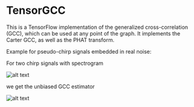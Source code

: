 # TensorGCC
This is a TensorFlow implementation of the generalized cross-correlation (GCC), which can be used at any point of the graph. It implements the Carter GCC, as well as the  PHAT transform.

Example for pseudo-chirp signals embedded in real noise:

For two chirp signals with spectrogram 

![alt text](https://github.com/edumotya/TensorGCC/blob/master/images/specs.png)

we get the unbiased GCC estimator

![alt text](https://github.com/edumotya/TensorGCC/blob/master/images/gcc.png)



